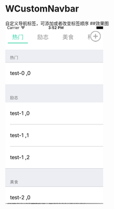 # WCustomNavbar
自定义导航标签，可添加或者改变标签顺序
##效果图
![效果](https://github.com/0wangxiaowei/WCustomNavbar/blob/master/WCustomNavbar/iron/effect.gif)  

